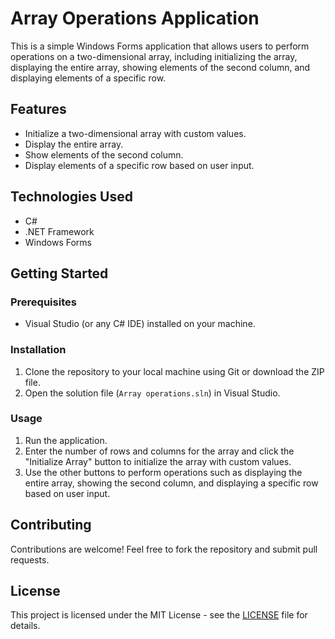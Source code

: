 # Array Operations Application

This is a simple Windows Forms application that allows users to perform operations on a two-dimensional array, including initializing the array, displaying the entire array, showing elements of the second column, and displaying elements of a specific row.

## Features

- Initialize a two-dimensional array with custom values.
- Display the entire array.
- Show elements of the second column.
- Display elements of a specific row based on user input.

## Technologies Used

- C#
- .NET Framework
- Windows Forms

## Getting Started

### Prerequisites

- Visual Studio (or any C# IDE) installed on your machine.

### Installation

1. Clone the repository to your local machine using Git or download the ZIP file.
2. Open the solution file (`Array operations.sln`) in Visual Studio.

### Usage

1. Run the application.
2. Enter the number of rows and columns for the array and click the "Initialize Array" button to initialize the array with custom values.
3. Use the other buttons to perform operations such as displaying the entire array, showing the second column, and displaying a specific row based on user input.


## Contributing

Contributions are welcome! Feel free to fork the repository and submit pull requests.

## License

This project is licensed under the MIT License - see the [LICENSE](LICENSE) file for details.
